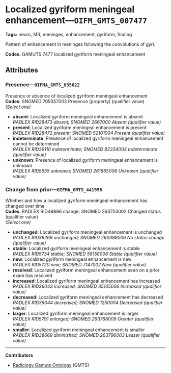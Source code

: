 # Localized gyriform meningeal enhancement—`OIFM_GMTS_007477`

**Tags:** neuro, MR, meninges, enhancement, gyriform, finding

Pattern of enhancement in meninges following the convolutions of gyri.

**Codes:** GAMUTS 7477 localized gyriform meningeal enhancement

## Attributes

### Presence—`OIFMA_GMTS_035622`

Presence or absence of localized gyriform meningeal enhancement  
**Codes**: SNOMED 705057003 Presence (property) (qualifier value)  
*(Select one)*

- **absent**: Localized gyriform meningeal enhancement is absent  
_RADLEX RID28473 absent; SNOMED 2667000 Absent (qualifier value)_
- **present**: Localized gyriform meningeal enhancement is present  
_RADLEX RID28472 present; SNOMED 52101004 Present (qualifier value)_
- **indeterminate**: Presence of localized gyriform meningeal enhancement cannot be determined  
_RADLEX RID39110 indeterminate; SNOMED 82334004 Indeterminate (qualifier value)_
- **unknown**: Presence of localized gyriform meningeal enhancement is unknown  
_RADLEX RID5655 unknown; SNOMED 261665006 Unknown (qualifier value)_

### Change from prior—`OIFMA_GMTS_441958`

Whether and how a localized gyriform meningeal enhancement has changed over time  
**Codes**: RADLEX RID49896 change; SNOMED 263703002 Changed status (qualifier value)  
*(Select one)*

- **unchanged**: Localized gyriform meningeal enhancement is unchanged  
_RADLEX RID39268 unchanged; SNOMED 260388006 No status change (qualifier value)_
- **stable**: Localized gyriform meningeal enhancement is stable  
_RADLEX RID5734 stable; SNOMED 58158008 Stable (qualifier value)_
- **new**: Localized gyriform meningeal enhancement is new  
_RADLEX RID5720 new; SNOMED 7147002 New (qualifier value)_
- **resolved**: Localized gyriform meningeal enhancement seen on a prior exam has resolved  
- **increased**: Localized gyriform meningeal enhancement has increased  
_RADLEX RID36043 increased; SNOMED 35105006 Increased (qualifier value)_
- **decreased**: Localized gyriform meningeal enhancement has decreased  
_RADLEX RID36044 decreased; SNOMED 1250004 Decreased (qualifier value)_
- **larger**: Localized gyriform meningeal enhancement is larger  
_RADLEX RID5791 enlarged; SNOMED 263768009 Greater (qualifier value)_
- **smaller**: Localized gyriform meningeal enhancement is smaller  
_RADLEX RID38669 diminished; SNOMED 263796003 Lesser (qualifier value)_

---

**Contributors**

- [Radiology Gamuts Ontology](https://gamuts.net/) (GMTS)